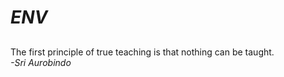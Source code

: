 # _ENV_

##

##

##

The first principle of true teaching is that nothing can be taught.<br/>
_-Sri Aurobindo_
